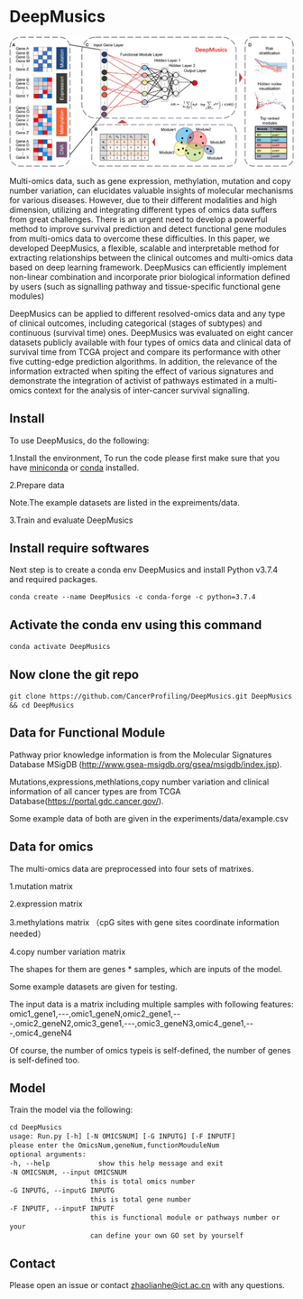# DeepMusics 

  ![image](https://github.com/CancerProfiling/DeepMusics/blob/main/Figures/deepMusics.jpg)
  
  
Multi-omics data, such as gene expression, methylation, mutation and copy number variation, can elucidates valuable insights of molecular mechanisms for various diseases. However, due to their different modalities and high dimension, utilizing and integrating different types of omics data suffers from great challenges. There is an urgent need to develop a powerful method to improve survival prediction and detect functional gene modules from multi-omics data to overcome these difficulties. In this paper, we developed DeepMusics, a flexible, scalable and interpretable method for extracting relationships between the clinical outcomes and multi-omics data based on deep learning framework. DeepMusics can efficiently implement non-linear combination and incorporate prior biological information defined by users (such as signalling pathway and tissue-specific functional gene modules) 

DeepMusics can be applied to different resolved-omics data and any type of clinical outcomes, including categorical (stages of subtypes) and continuous (survival time) ones. DeepMusics was evaluated on eight cancer datasets publicly available with four types of omics data and clinical data of survival time from TCGA project and compare its performance with other five cutting-edge prediction algorithms. In addition, the relevance of the information extracted when spiting the effect of various signatures and demonstrate the integration of activist of pathways estimated in a multi-omics context for the analysis of inter-cancer survival signalling.

## Install
To use DeepMusics, do the following:

1.Install the environment, To run the code please first make sure that you have [miniconda](https://docs.conda.io/en/latest/miniconda.html) or [conda](https://docs.conda.io/) installed.

2.Prepare data

Note.The example datasets are listed in the expreiments/data.

3.Train and evaluate DeepMusics

## Install require softwares

Next step is to create a conda env DeepMusics and install Python v3.7.4 and required packages.

    conda create --name DeepMusics -c conda-forge -c python=3.7.4
    
## Activate the conda env using this command
    
    conda activate DeepMusics

## Now clone the git repo

    git clone https://github.com/CancerProfiling/DeepMusics.git DeepMusics && cd DeepMusics

## Data for Functional Module

Pathway prior knowledge information is from the Molecular Signatures Database MSigDB (http://www.gsea-msigdb.org/gsea/msigdb/index.jsp).


Mutations,expressions,methlations,copy number variation and clinical information of all cancer types are from TCGA Database(https://portal.gdc.cancer.gov/).

Some example data of both are given in the experiments/data/example.csv

## Data for omics 
 
The multi-omics data are preprocessed into four sets of matrixes.

1.mutation matrix 

2.expression matrix

3.methylations matrix （cpG sites with gene sites coordinate information needed）

4.copy number variation matrix

The shapes for them are genes * samples, which are inputs of the model.

Some example datasets are given for testing.

The input data is a matrix including multiple samples with following features:
omic1_gene1,---,omic1_geneN,omic2_gene1,---,omic2_geneN2,omic3_gene1,---,omic3_geneN3,omic4_gene1,---,omic4_geneN4

Of course, the number of omics typeis is self-defined, the number of genes is self-defined too.

## Model 

Train the model via the following:

    cd DeepMusics
    usage: Run.py [-h] [-N OMICSNUM] [-G INPUTG] [-F INPUTF]
    please enter the OmicsNum,geneNum,functionMouduleNum
    optional arguments:
    -h, --help            show this help message and exit
    -N OMICSNUM, --input OMICSNUM
                        this is total omics number
    -G INPUTG, --inputG INPUTG
                        this is total gene number
    -F INPUTF, --inputF INPUTF
                        this is functional module or pathways number or your
                        can define your own GO set by yourself

## Contact

Please open an issue or contact zhaolianhe@ict.ac.cn with any questions.
